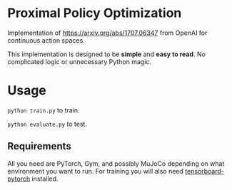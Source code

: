 # Proximal Policy Optimization

Implementation of https://arxiv.org/abs/1707.06347 from OpenAI for continuous action spaces. 

This implementation is designed to be **simple** and **easy to read**. No complicated logic or unnecessary Python magic. 

# Usage
`python train.py` to train. 

`python evaluate.py` to test.

## Requirements
All you need are PyTorch, Gym, and possibly MuJoCo depending on what environment you want to run. For training you will also need [tensorboard-pytorch](https://github.com/lanpa/tensorboard-pytorch) installed. 

